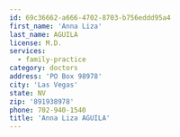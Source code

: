 ```yaml
---
id: 69c36662-a666-4702-8703-b756eddd95a4
first_name: 'Anna Liza'
last_name: AGUILA
license: M.D.
services:
  - family-practice
category: doctors
address: 'PO Box 98978'
city: 'Las Vegas'
state: NV
zip: '891938978'
phone: 702-940-1540
title: 'Anna Liza AGUILA'
---
```

